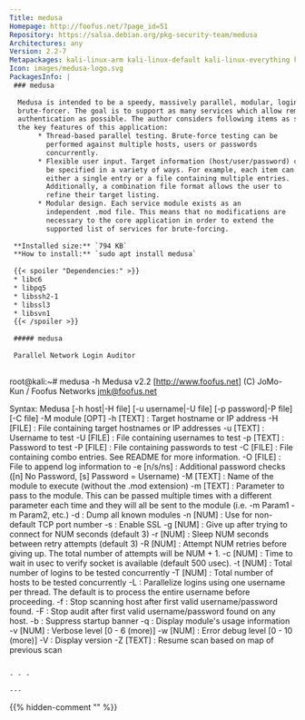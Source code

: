 ```yaml
---
Title: medusa
Homepage: http://foofus.net/?page_id=51
Repository: https://salsa.debian.org/pkg-security-team/medusa
Architectures: any
Version: 2.2-7
Metapackages: kali-linux-arm kali-linux-default kali-linux-everything kali-linux-large kali-tools-information-gathering kali-tools-passwords kali-tools-vulnerability kali-tools-web 
Icon: images/medusa-logo.svg
PackagesInfo: |
 ### medusa
 
  Medusa is intended to be a speedy, massively parallel, modular, login
  brute-forcer. The goal is to support as many services which allow remote
  authentication as possible. The author considers following items as some of
  the key features of this application:
       * Thread-based parallel testing. Brute-force testing can be
         performed against multiple hosts, users or passwords
         concurrently.
       * Flexible user input. Target information (host/user/password) can
         be specified in a variety of ways. For example, each item can be
         either a single entry or a file containing multiple entries.
         Additionally, a combination file format allows the user to
         refine their target listing.
       * Modular design. Each service module exists as an
         independent .mod file. This means that no modifications are
         necessary to the core application in order to extend the
         supported list of services for brute-forcing.
 
 **Installed size:** `794 KB`  
 **How to install:** `sudo apt install medusa`  
 
 {{< spoiler "Dependencies:" >}}
 * libc6 
 * libpq5
 * libssh2-1 
 * libssl3 
 * libsvn1 
 {{< /spoiler >}}
 
 ##### medusa
 
 Parallel Network Login Auditor
 
 ```
 root@kali:~# medusa -h
 Medusa v2.2 [http://www.foofus.net] (C) JoMo-Kun / Foofus Networks <jmk@foofus.net>
 
 
 Syntax: Medusa [-h host|-H file] [-u username|-U file] [-p password|-P file] [-C file] -M module [OPT]
   -h [TEXT]    : Target hostname or IP address
   -H [FILE]    : File containing target hostnames or IP addresses
   -u [TEXT]    : Username to test
   -U [FILE]    : File containing usernames to test
   -p [TEXT]    : Password to test
   -P [FILE]    : File containing passwords to test
   -C [FILE]    : File containing combo entries. See README for more information.
   -O [FILE]    : File to append log information to
   -e [n/s/ns]  : Additional password checks ([n] No Password, [s] Password = Username)
   -M [TEXT]    : Name of the module to execute (without the .mod extension)
   -m [TEXT]    : Parameter to pass to the module. This can be passed multiple times with a
                  different parameter each time and they will all be sent to the module (i.e.
                  -m Param1 -m Param2, etc.)
   -d           : Dump all known modules
   -n [NUM]     : Use for non-default TCP port number
   -s           : Enable SSL
   -g [NUM]     : Give up after trying to connect for NUM seconds (default 3)
   -r [NUM]     : Sleep NUM seconds between retry attempts (default 3)
   -R [NUM]     : Attempt NUM retries before giving up. The total number of attempts will be NUM + 1.
   -c [NUM]     : Time to wait in usec to verify socket is available (default 500 usec).
   -t [NUM]     : Total number of logins to be tested concurrently
   -T [NUM]     : Total number of hosts to be tested concurrently
   -L           : Parallelize logins using one username per thread. The default is to process 
                  the entire username before proceeding.
   -f           : Stop scanning host after first valid username/password found.
   -F           : Stop audit after first valid username/password found on any host.
   -b           : Suppress startup banner
   -q           : Display module's usage information
   -v [NUM]     : Verbose level [0 - 6 (more)]
   -w [NUM]     : Error debug level [0 - 10 (more)]
   -V           : Display version
   -Z [TEXT]    : Resume scan based on map of previous scan
 
 
 ```
 
 - - -
 
---
```

{{% hidden-comment "<!--Do not edit anything above this line-->" %}}
